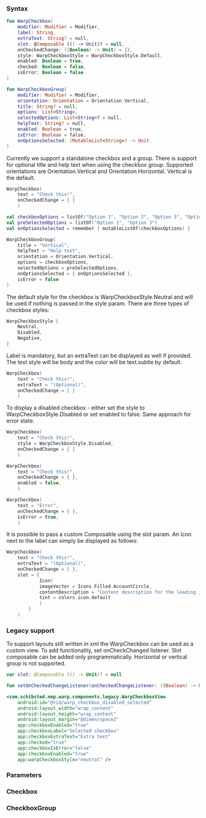 
### Syntax

```kotlin example
fun WarpCheckbox(
    modifier: Modifier = Modifier,
    label: String,
    extraText: String? = null,
    slot: @Composable (() -> Unit)? = null,
    onCheckedChange: ((Boolean) -> Unit) = {},
    style: WarpCheckboxStyle = WarpCheckboxStyle.Default,
    enabled: Boolean = true,
    checked: Boolean = false,
    isError: Boolean = false
)

fun WarpCheckboxGroup(
    modifier: Modifier = Modifier,
    orientation: Orientation = Orientation.Vertical,
    title: String? = null,
    options: List<String>,
    selectedOptions: List<String>? = null,
    helpText: String? = null,
    enabled: Boolean = true,
    isError: Boolean = false,
    onOptionsSelected: (MutableList<String>) -> Unit
)
```

Currently we support a standalone checkbox and a group. There is support for optional title and help text when using the checkbox group. Supported orientations are Orientation.Vertical and Orientation.Horizontal. Vertical is the default.

```kotlin example
WarpCheckbox(
    text = "Check this!",
    onCheckedChange = { }
    )

val checkboxOptions = listOf("Option 1", "Option 2", "Option 3", "Option 4", "Option 5")
val preSelectedOptions = listOf("Option 1", "Option 3")
val onOptionsSelected = remember { mutableListOf(checkboxOptions) }

WarpCheckboxGroup(
    title = "Vertical",
    helpText = "Help text",
    orientation = Orientation.Vertical,
    options = checkboxOptions,
    selectedOptions = preSelectedOptions,
    onOptionsSelected = { onOptionsSelected },
    isError = false
)
```

The default style for the checkbox is WarpCheckboxStyle.Neutral and will be used if nothing is passed in the style param.
There are three types of checkbox styles:

```kotlin example
WarpCheckboxStyle {
    Neutral,
    Disabled,
    Negative,
}
```

Label is mandatory, but an extraText can be displayed as well if provided. The text style will be body and the color will be text.subtle by default.

```kotlin example
WarpCheckbox(
    text = "Check this!",
    extraText = "(Optional)",
    onCheckedChange = { }
    )
```

To display a disabled checkbox - either set the style to WarpCheckboxStyle.Disabled or set enabled to false. Same approach for error state.

```kotlin example
WarpCheckbox(
    text = "Check this!",
    style = WarpCheckboxStyle.Disabled,
    onCheckedChange = { }
    )

WarpCheckbox(
    text = "Check this!",
    onCheckedChange = { },
    enabled = false,
    )

WarpCheckbox(
    text = "Error",
    onCheckedChange = { },
    isError = true,
    )
```

It is possible to pass a custom Composable using the slot param. An icon next to the label can simply be displayed as follows:

```kotlin example
WarpCheckbox(
    text = "Check this!",
    extraText = "(Optional)",
    onCheckedChange = { },
    slot = {
            Icon(
            imageVector = Icons.Filled.AccountCircle,
            contentDescription = "Content description for the leading icon",
            tint = colors.icon.default
            )
        }
    )
```

### Legacy support
To support layouts still written in xml the WarpCheckbox can be used as a custom view. To add functionality, set onCheckChanged listener. Slot composable can be added only programmatically. Horizontal or vertical group is not supported.

```kotlin example
var slot: @Composable (() -> Unit)? = null

fun setOnCheckedChangeListener(onCheckedChangeListener: ((Boolean) -> Unit))
```

```xml example
<com.schibsted.nmp.warp.components.legacy.WarpCheckboxView
    android:id="@+id/warp_checkbox_disabled_selected"
    android:layout_width="wrap_content"
    android:layout_height="wrap_content"
    android:layout_margin="@dimen/space2"
    app:checkboxEnabled="true"
    app:checkboxLabel="Selected checkbox"
    app:checkboxExtraText="Extra text"
    app:checked="true"
    app:checkboxIsError="false"
    app:checkboxEnabled="true"
    app:warpCheckboxStyle="neutral" />
```

### Parameters
### Checkbox

<api-table type=android component="Checkbox" />

### CheckboxGroup

<api-table type=android component="CheckboxGroup" />